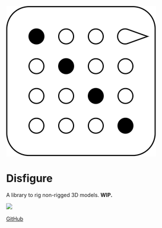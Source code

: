 <img class="logo" src="assets/logo/logo.png">

# Disfigure

A library to rig non-rigged 3D models. **WIP.**

[<img src="https://boytchev.github.io/disfigure/docs/snapshots/poser-prototype.jpg">](https://boytchev.github.io/disfigure/src)

<div class="footnote">
<!--
	<a href="docs/cookies.html">Cookies</a> &middot;
	<a href="docs/licence.html">Licence</a> &middot;
-->
	<a href="https://github.com/boytchev/disfigure">GitHub</a> <!--&middot; 
	<a href="https://www.npmjs.com/package/mannequin-js">NPM</a>
	-->
</div>


